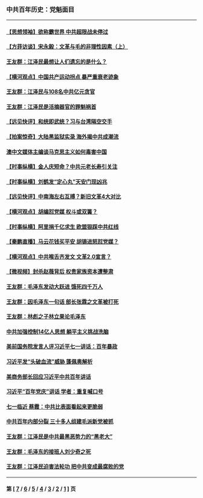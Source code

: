 ### 中共百年历史：党魁面目
---
#### [【思想领袖】欲称霸世界 中共超限战未停过](../../pages/nf1176107/n13745142.md?09300430) 
#### [【方菲访谈】宋永毅：文革与毛的非理性因素（上）](../../pages/nf1176107/n13469956.md?09300430) 
#### [王友群：江泽民最想让人们遗忘的是什么？](../../pages/nf1176107/n13408949.md?09300430) 
#### [【横河观点】中国共产运动拐点 暴严重衰老迹象](../../pages/nf1176107/n13388333.md?09300430) 
#### [王友群：江泽民与108名中共亿元贪官](../../pages/nf1176107/n13352358.md?09300430) 
#### [王友群：江泽民是活摘器官的罪魁祸首](../../pages/nf1176107/n13336903.md?09300430) 
#### [【远见快评】和统即武统？习与台湾隔空交手](../../pages/nf1176107/n13297739.md?09300430) 
#### [【拍案惊奇】大陆黑监狱实录 海外揭中共成潮流](../../pages/nf1176107/n13288853.md?09300430) 
#### [澳中文媒体主编谈马克思主义如何毒害中国](../../pages/nf1176107/n13257387.md?09300430) 
#### [【时事纵横】金人庆短命？中共元老长寿引关注](../../pages/nf1176107/n13217934.md?09300430) 
#### [【时事纵横】刘鹤发“定心丸”天安门现凶兆](../../pages/nf1176107/n13215416.md?09300430) 
#### [【远见快评】中南海左右互搏？新旧文革4大对比](../../pages/nf1176107/n13214745.md?09300430) 
#### [【横河观点】胡编怼党媒 权斗或双簧？](../../pages/nf1176107/n13210864.md?09300430) 
#### [【时事纵横】阿里捐千亿求生 欧盟狠踩中共红线](../../pages/nf1176107/n13206431.md?09300430) 
#### [【秦鹏直播】马云花钱买平安 胡锡进怒怼党媒？](../../pages/nf1176107/n13206392.md?09300430) 
#### [【横河观点】中共喉舌齐发文 文革2.0宣言？](../../pages/nf1176107/n13201248.md?09300430) 
#### [【微视频】封杀赵薇背后 权贵家族资本遭整肃](../../pages/nf1176107/n13197798.md?09300430) 
#### [王友群：毛泽东发动大跃进 饿死四千万人](../../pages/nf1176107/n13177158.md?09300430) 
#### [王友群：因毛泽东一句话 部长张霖之文革被打死](../../pages/nf1176107/n13161711.md?09300430) 
#### [王友群：林彪之子林立果论毛泽东](../../pages/nf1176107/n13128622.md?09300430) 
#### [中共加强控制14亿人思想 躺平主义挑战洗脑](../../pages/nf1176107/n13094299.md?09300430) 
#### [美前国务院发言人评习近平七一讲话：百年暴政](../../pages/nf1176107/n13066986.md?09300430) 
#### [习近平发“头破血流”威胁 蓬佩奥解析](../../pages/nf1176107/n13063604.md?09300430) 
#### [美商务部长回应习近平中共百年讲话](../../pages/nf1176107/n13062903.md?09300430) 
#### [习近平“百年党庆”讲话 学者：重复喊口号](../../pages/nf1176107/n13061411.md?09300430) 
#### [七一临近 蔡霞：中共比表面看起来更脆弱](../../pages/nf1176107/n13056418.md?09300430) 
#### [中共百年内部分裂 三十多人组建毛派新党被抓](../../pages/nf1176107/n13044023.md?09300430) 
#### [王友群：江泽民是中共最黑恶势力的“黑老大”](../../pages/nf1176107/n13022180.md?09300430) 
#### [王友群：毛泽东的接班人刘少奇之死](../../pages/nf1176107/n12991772.md?09300430) 
#### [王友群：江泽民迫害法轮功 把中共变成最腐败的党](../../pages/nf1176107/n12947347.md?09300430) 

---
#### 第 [ [7](./7.md?09300430) / [6](./6.md?09300430) / [5](./5.md?09300430) / [4](./4.md?09300430) / [3](./3.md?09300430) / [2](./2.md?09300430) / [1](./1.md?09300430) ] 页
